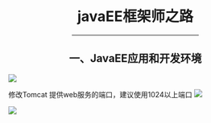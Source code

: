 <center>  

# javaEE框架师之路  

<hr width = "50%">  

## 一、JavaEE应用和开发环境    

</center>    
  
![](https://i.imgur.com/HBzM8I9.jpg)   
   
修改Tomcat 提供web服务的端口，建议使用1024以上端口
![](https://i.imgur.com/SMg88qn.jpg)   
   
![](https://i.imgur.com/oOf5BsT.jpg)   
   
